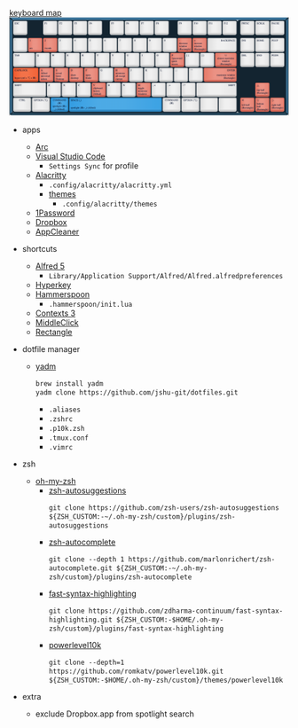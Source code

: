 [keyboard map](https://archie-adams.github.io/keyboard-shortcut-map-maker/)
![keyboard](keyboard.png)

- apps
  - [Arc](https://arc.net/)
  - [Visual Studio Code](https://code.visualstudio.com/)
    - `Settings Sync` for profile
  - [Alacritty](https://alacritty.org/)
    - `.config/alacritty/alacritty.yml`
    - [themes](https://github.com/alacritty/alacritty-theme)
      - `.config/alacritty/themes`
  - [1Password](https://1password.com/downloads/mac/)
  - [Dropbox](https://www.dropbox.com/downloading?os=mac)
  - [AppCleaner](https://freemacsoft.net/appcleaner/)

- shortcuts
  - [Alfred 5](https://www.alfredapp.com/)
    - `Library/Application Support/Alfred/Alfred.alfredpreferences`
  - [Hyperkey](https://hyperkey.app/)
  - [Hammerspoon](https://www.hammerspoon.org/)
    - `.hammerspoon/init.lua`
  - [Contexts 3](https://contexts.co/)
  - [MiddleClick](https://github.com/artginzburg/MiddleClick-Sonoma)
  - [Rectangle](https://rectangleapp.com/)

- dotfile manager
  - [yadm](https://yadm.io/docs/getting_started)
    ```shell
    brew install yadm
    yadm clone https://github.com/jshu-git/dotfiles.git
    ```
    - `.aliases`
    - `.zshrc`
    - `.p10k.zsh`
    - `.tmux.conf`
    - `.vimrc`

- zsh
  - [oh-my-zsh](https://ohmyz.sh/#install)
    - [zsh-autosuggestions](https://github.com/zsh-users/zsh-autosuggestions/blob/master/INSTALL.md#oh-my-zsh)
      ```shell
      git clone https://github.com/zsh-users/zsh-autosuggestions ${ZSH_CUSTOM:-~/.oh-my-zsh/custom}/plugins/zsh-autosuggestions
      ```
    - [zsh-autocomplete](https://github.com/marlonrichert/zsh-autocomplete#manual-installation)
      ```shell
      git clone --depth 1 https://github.com/marlonrichert/zsh-autocomplete.git ${ZSH_CUSTOM:-~/.oh-my-zsh/custom}/plugins/zsh-autocomplete
      ```
    - [fast-syntax-highlighting](https://github.com/zdharma-continuum/fast-syntax-highlighting#oh-my-zsh)
      ```shell
      git clone https://github.com/zdharma-continuum/fast-syntax-highlighting.git ${ZSH_CUSTOM:-$HOME/.oh-my-zsh/custom}/plugins/fast-syntax-highlighting
      ```
    - [powerlevel10k](https://github.com/romkatv/powerlevel10k#oh-my-zsh)
      ```shell
      git clone --depth=1 https://github.com/romkatv/powerlevel10k.git ${ZSH_CUSTOM:-$HOME/.oh-my-zsh/custom}/themes/powerlevel10k
      ```

- extra
  - exclude Dropbox.app from spotlight search
